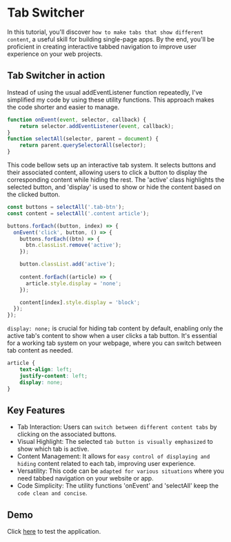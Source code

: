 # Tab Switcher
In this tutorial, you'll discover ```how to make tabs that show different content```, a useful skill for building single-page apps. 
By the end, you'll be proficient in creating interactive tabbed navigation to improve user experience on your web projects.

## Tab Switcher in action 
Instead of using the usual addEventListener function repeatedly, I've simplified my code by using these utility functions. 
This approach makes the code shorter and easier to manage.
   
```javascript
function onEvent(event, selector, callback) {
    return selector.addEventListener(event, callback);
}  
function selectAll(selector, parent = document) {
    return parent.querySelectorAll(selector);
}
```
This code bellow sets up an interactive tab system. It selects buttons and their associated content, allowing users
to click a button to display the corresponding content while hiding the rest. The 'active' class highlights the selected 
button, and 'display' is used to show or hide the content based on the clicked button.

```javascript
const buttons = selectAll('.tab-btn');
const content = selectAll('.content article');

buttons.forEach((button, index) => {
  onEvent('click', button, () => {
    buttons.forEach((btn) => {
      btn.classList.remove('active');
    });

    button.classList.add('active');
  
    content.forEach((article) => {
      article.style.display = 'none';
    });

    content[index].style.display = 'block';
  });
});
```

```display: none;``` is crucial for hiding tab content by default, enabling only the active tab's content to show 
when a user clicks a tab button. It's essential for a working tab system on your webpage, where you can 
switch between tab content as needed.

```CSS
article {
    text-align: left;
    justify-content: left;
    display: none;
}
```
## Key Features
- Tab Interaction: Users can ```switch between different content tabs``` by clicking on the associated buttons.
- Visual Highlight: The selected ```tab button is visually emphasized``` to show which tab is active.
- Content Management: It allows for ```easy control of displaying and hiding``` content related to each tab, improving user experience.
- Versatility: This code can be ```adapted for various situations``` where you need tabbed navigation on your website or app.
- Code Simplicity: The utility functions 'onEvent' and 'selectAll' keep the ```code clean and concise```.

## Demo
Click [here](https://andrecantuaria.github.io/tab-switcher/) to test the application.


